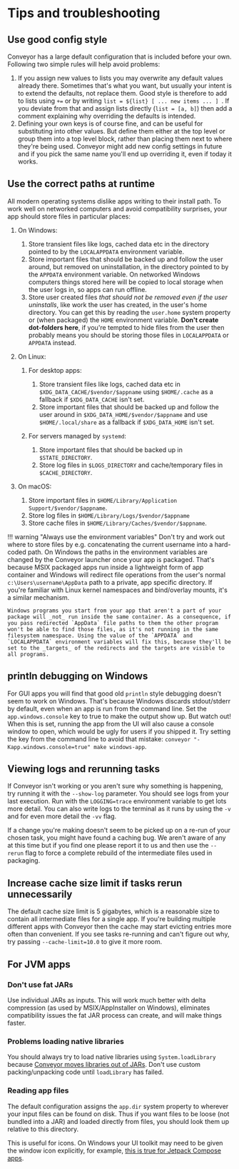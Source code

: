 # Tips and troubleshooting

## Use good config style

Conveyor has a large default configuration that is included before your own. Following two simple rules will help avoid problems:

1. If you assign new values to lists you may overwrite any default values already there. Sometimes that's what you want, but usually your intent is to extend the defaults, not replace them. Good style is therefore to add to lists using `+=` or by writing `list = ${list} [ ... new items ... ] `. If you deviate from that and assign lists directly (`list = [a, b]`) then add a comment explaining why overriding the defaults is intended.
2. Defining your own keys is of course fine, and can be useful for substituting into other values. But define them either at the top level or group them into a top level block, rather than placing them next to where they're being used. Conveyor might add new config settings in future and if you pick the same name you'll end up overriding it, even if today it works.

## Use the correct paths at runtime

All modern operating systems dislike apps writing to their install path. To work well on networked computers and avoid compatibility surprises, your app should store files in particular places:

1. On Windows:
    1. Store transient files like logs, cached data etc in the directory pointed to by the `LOCALAPPDATA` environment variable.
    2. Store important files that should be backed up and follow the user around, but removed on uninstallation, in the directory pointed to by the `APPDATA` environment variable. On networked Windows computers things stored here will be copied to local storage when the user logs in, so apps can run offline.
    3. Store user created files *that should not be removed even if the user uninstalls*, like work the user has created, in the user's home directory. You can get this by reading the `user.home` system property or (when packaged) the `HOME` environment variable. **Don't create dot-folders here**, if you're tempted to hide files from the user then probably means you should be storing those files in `LOCALAPPDATA` or `APPDATA` instead.

2. On Linux:
    1. For desktop apps:
        1. Store transient files like logs, cached data etc in `$XDG_DATA_CACHE/$vendor/$appname` using `$HOME/.cache` as a fallback if `$XDG_DATA_CACHE` isn't set.
        2. Store important files that should be backed up and follow the user around in `$XDG_DATA_HOME/$vendor/$appname` and use `$HOME/.local/share` as a fallback if `$XDG_DATA_HOME` isn't set.

    2. For servers managed by `systemd`:
        1. Store important files that should be backed up in `$STATE_DIRECTORY`.
        2. Store log files in `$LOGS_DIRECTORY` and cache/temporary files in `$CACHE_DIRECTORY`.

3. On macOS:
    1. Store important files in `$HOME/Library/Application Support/$vendor/$appname`.
    2. Store log files in `$HOME/Library/Logs/$vendor/$appname`
    3. Store cache files in `$HOME/Library/Caches/$vendor/$appname`.


!!! warning "Always use the environment variables"
    Don't try and work out where to store files by e.g. concatenating the current username into a hard-coded path. On Windows the paths in the environment variables are changed by the Conveyor launcher once your app is packaged. That's because MSIX packaged apps run inside a lightweight form of app container and Windows will redirect file operations from the user's normal `c:\Users\username\AppData` path to a private, app specific directory. If you're familiar with Linux kernel namespaces and bind/overlay mounts, it's a similar mechanism. 

    Windows programs you start from your app that aren't a part of your package will _not_ run inside the same container. As a consequence, if you pass redirected `AppData` file paths to them the other program won't be able to find those files, as it's not running in the same filesystem namespace. Using the value of the `APPDATA` and `LOCALAPPDATA` environment variables will fix this, because they'll be set to the _targets_ of the redirects and the targets are visible to all programs.

## println debugging on Windows

For GUI apps you will find that good old `println` style debugging doesn't seem to work on Windows. That's because Windows discards stdout/stderr by default, even when an app is run from the command line. Set the `app.windows.console` key to true to make the output show up. But watch out! When this is set, running the app from the UI will also cause a console window to open, which would be ugly for users if you shipped it. Try setting the key from the command line to avoid that mistake: `conveyor "-Kapp.windows.console=true" make windows-app`.

## Viewing logs and rerunning tasks

If Conveyor isn't working or you aren't sure why something is happening, try running it with the `--show-log` parameter. You should see logs from your last execution. Run with the `LOGGING=trace` environment variable to get lots more detail. You can also write logs to the terminal as it runs by using the `-v` and for even more detail the `-vv` flag.

If a change you're making doesn't seem to be picked up on a re-run of your chosen task, you might have found a caching bug. We aren't aware of any at this time but if you find one please report it to us and then use the `--rerun` flag to force a complete rebuild of the intermediate files used in packaging.

## Increase cache size limit if tasks rerun unnecessarily

The default cache size limit is 5 gigabytes, which is a reasonable size to contain all intermediate files for a single app. If you're building multiple different apps with Conveyor then the cache may start evicting entries more often than convenient. If you see tasks re-running and can't figure out why, try passing `--cache-limit=10.0` to give it more room. 

## For JVM apps

### Don't use fat JARs

Use individual JARs as inputs. This will work much better with delta compression (as used by MSIX/AppInstaller on Windows), eliminates compatibility issues the fat JAR process can create, and will make things faster.

### Problems loading native libraries

You should always try to load native libraries using `System.loadLibrary` because [Conveyor moves libraries out of JARs](configs/jvm.md#native-libraries). Don't use custom packing/unpacking code until `loadLibrary` has failed.

### Reading app files

The default configuration assigns the `app.dir` system property to wherever your input files can be found on disk. Thus if you want files to be loose (not bundled into a JAR) and loaded directly from files, you should look them up relative to this directory. 

This is useful for icons. On Windows your UI toolkit may need to be given the window icon explicitly, for example, [this is true for Jetpack Compose apps](https://github.com/JetBrains/compose-jb/tree/master/tutorials/Image_And_Icons_Manipulations).
